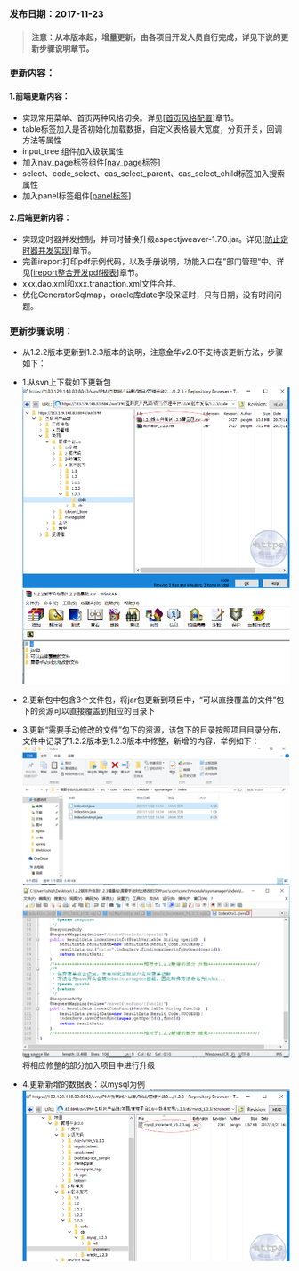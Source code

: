 ### 发布日期：2017-11-23

> #### 注意：从本版本起，增量更新，由各项目开发人员自行完成，详见下说的更新步骤说明章节。

### 更新内容：

#### 1.前端更新内容：

* 实现常用菜单、首页两种风格切换。详见\[[首页风格配置](/kuang-jia-she-zhi/chang-yong-cai-535528-gong-80fd29-pei-zhi.md)\]章节。
* table标签加入是否初始化加载数据，自定义表格最大宽度，分页开关，回调方法等属性
* input_tree 组件加入级联属性
* 加入nav_page标签组件[[nav_page标签](ji-ben-biao-dan-kong-jian/navpage-biao-qian.md)\]
* select、code_select、cas\_select\_parent、cas\_select\_child标签加入搜索属性
* 加入panel标签组件[[panel标签](ji-ben-biao-dan-kong-jian/panelbiao-qian.md)\]

#### 2.后端更新内容：

* 实现定时器并发控制，并同时替换升级aspectjweaver-1.7.0.jar。详见\[[防止定时器并发实现](/kuang-jia-she-zhi/fang-zhi-ding-shi-qi-bing-fa-shi-xian-3010-1-2-3.md)\]章节。
* 完善ireport打印pdf示例代码，以及手册说明，功能入口在”部门管理“中。详见\[[ireport整合开发pdf报表](/kuang-jia-she-zhi/bao-biao-he-da-yin/ireportzheng-he-kai-fa-pdf-bao-biao.md)\]章节。
* xxx.dao.xml和xxx.tranaction.xml文件合并。
* 优化GeneratorSqlmap，oracle库date字段保证时，只有日期，没有时间问题。



### 更新步骤说明：
* 从1.2.2版本更新到1.2.3版本的说明，注意金华v2.0不支持该更新方法，步骤如下：
* 1.从svn上下载如下更新包
![](/assets/upversion1.png)
![](/assets/upversion2.png)

* 2.更新包中包含3个文件包，将jar包更新到项目中，“可以直接覆盖的文件”包下的资源可以直接覆盖到相应的目录下

* 3.更新“需要手动修改的文件”包下的资源，该包下的目录按照项目目录分布，文件中记录了1.2.2版本到1.2.3版本中修整，新增的内容，举例如下：
![](/assets/upversion3.png)
![](/assets/upversion4.png)
将相应修整的部分加入项目中进行升级
* 4.更新新增的数据表：以mysql为例
![](/assets/upversion6.png)